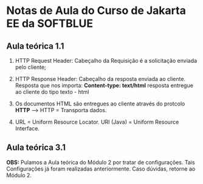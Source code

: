  # Notas de Aula do Curso de Jakarta EE da SOFTBLUE

 ## Aula teórica 1.1
   
1) HTTP Request Header: Cabeçalho da Requisição é a solicitação enviada pelo cliente;  
  
2) HTTP Response Header: Cabeçalho da resposta enviada ao cliente. Resposta que nos importa:  **Content-type: text/html** resposta entregue ao cliente do tipo texto - html  
  
3) Os documentos HTML são entregues ao cliente através do protcolo **HTTP**  --> HTTP = Transporta dados.
  
4) URL = Uniform Resource Locator. URI (Java) = Uniform Resource Interface.  
  

 ## Aula teórica 3.1  
  
**OBS:** Pulamos a Aula teórica do Módulo 2 por tratar de configurações. Tais Configurações já foram realizadas anteriormente. Caso dúvidas, retorne ao Módulo 2.  
  

   
